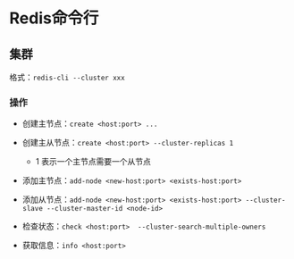 



# Redis命令行



## 集群
格式：`redis-cli --cluster xxx`

### 操作
* 创建主节点：`create <host:port> ...`
* 创建主从节点：`create <host:port> --cluster-replicas 1`
    * 1 表示一个主节点需要一个从节点
* 添加主节点：`add-node <new-host:port> <exists-host:port>`
* 添加从节点：`add-node <new-host:port> <exists-host:port> --cluster-slave --cluster-master-id <node-id>`

* 检查状态：`check <host:port>  --cluster-search-multiple-owners`
* 获取信息：`info <host:port>`